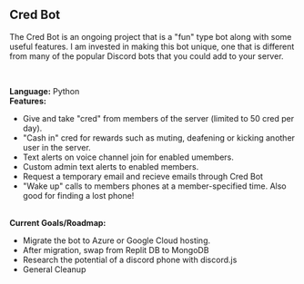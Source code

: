 <h2><strong>Cred Bot</strong></h2>
<p> 
  The Cred Bot is an ongoing project that is a "fun" type bot along with some useful features. I am invested in making this bot unique, one that is different from many of the popular Discord bots that you could add to your server. 
</p>
 <br>
 <p>
   <strong>Language:</strong> Python
   <br>
   <strong>Features:</strong>
   <ul>
     <li>Give and take "cred" from members of the server (limited to 50 cred per day).</li>
     <li>"Cash in" cred for rewards such as muting, deafening or kicking another user in the server.</li>
     <li>Text alerts on voice channel join for enabled umembers.</li>
     <li>Custom admin text alerts to enabled members.</li>
     <li>Request a temporary email and recieve emails through Cred Bot </li>
     <li>"Wake up" calls to members phones at a member-specified time. Also good for finding a lost phone! </li>
   </ul>
   <br>
   <strong>Current Goals/Roadmap:</strong>
   <ul>
  <li>Migrate the bot to Azure or Google Cloud hosting.</li>
  <li>After migration, swap from Replit DB to MongoDB </li>
  <li>Research the potential of a discord phone with discord.js</li>
  <li>General Cleanup</li>
  

